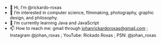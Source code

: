- 👋 Hi, I’m @rickardo-roxas
- 👀 I’m interested in computer science, filmmaking, photography, graphic design, and philosophy.
- 🌱 I’m currently learning Java and JavaScript
- 📫 How to reach me: gmail through johanrickardoroxas@gmail.com ; Instagram @johan_roxas ; YouTube: Rickado Roxas ; PSN: @johan_roxas

<!---
rickardo-roxas/rickardo-roxas is a ✨ special ✨ repository because its `README.md` (this file) appears on your GitHub profile.
You can click the Preview link to take a look at your changes.
--->
